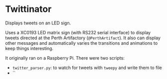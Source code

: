 # Twittinator
Displays tweets on an LED sign.

Uses a XC0193 LED matrix sign (with RS232 serial interface) to display tweets 
directed at the Perth Artifactory (`@PerthArtifact`). It also can display other
messages and automatically varies the transitions and animations to keep
things interesting.

It originally ran on a Raspberry Pi. There were two scripts:
* `twitter_parser.py`: to watch for tweets with `tweepy` and write them to file
* ``
